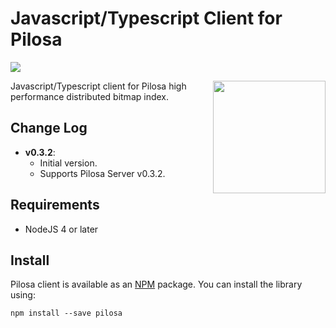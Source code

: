 # Javascript/Typescript Client for Pilosa

<a href="https://github.com/pilosa"><img src="https://img.shields.io/badge/pilosa-v0.3.2-blue.svg"></a>

<img src="https://upload.wikimedia.org/wikipedia/commons/thumb/a/a7/Cute_Sloth.jpg/320px-Cute_Sloth.jpg" style="float: right" align="right" height="180">

Javascript/Typescript client for Pilosa high performance distributed bitmap index.

## Change Log

* **v0.3.2**:
    * Initial version.
    * Supports Pilosa Server v0.3.2.

## Requirements

* NodeJS 4 or later

## Install

Pilosa client is available as an [NPM](https://www.npmjs.com/package/pilosa) package. You can install the library using:

```
npm install --save pilosa
```
